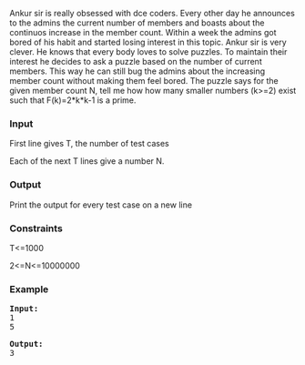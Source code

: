 <p>Ankur sir is really obsessed with dce coders. Every other day he announces to the admins the current number of members and boasts about the continuos increase in the member count. Within a week the admins got bored of his habit and started losing interest in this topic. Ankur sir is very clever. He knows that every body loves to solve puzzles. To maintain their interest he decides to ask a puzzle based on the number of current members. This way he can still bug the admins about the increasing member count without making them feel bored. The puzzle says for the given member count N, tell me how how many smaller numbers (k&gt;=2) exist such that F(k)=2*k*k-1 is a prime.</p>
<h3>Input</h3>
<p>First line gives T, the number of test cases</p>
<p>Each of the next T lines give a number N.</p>
<h3>Output</h3>
<p>Print the output for every test case on a new line &nbsp;&nbsp;</p>
<h3>Constraints</h3>
<p>T&lt;=1000</p>
<p>2&lt;=N&lt;=10000000</p>
<h3>Example</h3>
<pre><strong>Input:</strong>
1
5</pre>
<pre><strong>Output:</strong>
3</pre>